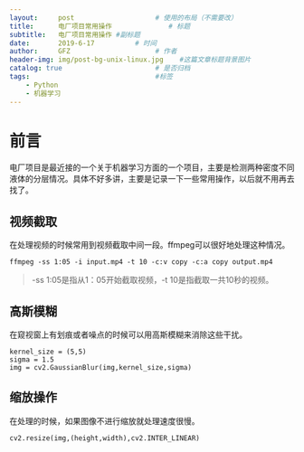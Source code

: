 ```yaml
---
layout:     post                    # 使用的布局（不需要改）
title:      电厂项目常用操作              # 标题 
subtitle:   电厂项目常用操作 #副标题
date:       2019-6-17          # 时间
author:     GFZ                     # 作者
header-img: img/post-bg-unix-linux.jpg    #这篇文章标题背景图片
catalog: true                       # 是否归档
tags:                               #标签
    - Python
    - 机器学习
---
```

# 前言
电厂项目是最近接的一个关于机器学习方面的一个项目，主要是检测两种密度不同液体的分层情况。具体不好多讲，主要是记录一下一些常用操作，以后就不用再去找了。
## 视频截取
在处理视频的时候常用到视频截取中间一段。ffmpeg可以很好地处理这种情况。  
```
ffmpeg -ss 1:05 -i input.mp4 -t 10 -c:v copy -c:a copy output.mp4
```  
> -ss 1:05是指从1：05开始截取视频，-t 10是指截取一共10秒的视频。  
  
## 高斯模糊
在窥视窗上有划痕或者噪点的时候可以用高斯模糊来消除这些干扰。
  ```
  kernel_size = (5,5)
  sigma = 1.5
  img = cv2.GaussianBlur(img,kernel_size,sigma)
  ```
## 缩放操作
  在处理的时候，如果图像不进行缩放就处理速度很慢。
  ```
  cv2.resize(img,(height,width),cv2.INTER_LINEAR)
  ```